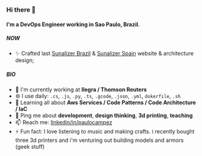 ### Hi there 👋

#### I'm a DevOps Engineer working in Sao Paulo, Brazil.

##### NOW

- ✨ Crafted last [Sunalizer Brazil](https://sunalizer.com.br/) & [Sunalizer Spain](https://sunalizer.es/) website & architecture design;

##### BIO

- 🏢 I'm currently working at **Ilegra / Thomson Reuters**
- ⚙️ I use daily: `.cs`, `.js`, `.py`, `.ts`, `.gcode`, `.json`,  `.yml`, `dokerfile`, `.sh`
- 🌱 Learning all about **Aws Services / Code Patterns / Code Architecture / IaC**
- 💬 Ping me about **development**, **design thinking**, **3d printing**, **teaching**
- 📫 Reach me: [linkedin/in/paulocampez](https://www.linkedin.com/in/paulocampez/)
- ⚡️ Fun fact: I love listening to music and making crafts. i recently bought three 3d printers and i'm venturing out building models and armors (geek stuff)
